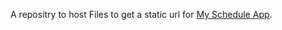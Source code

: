A repositry to host Files to get a static url for [My Schedule App](https://github.com/Imman-coder/My-schedule).
